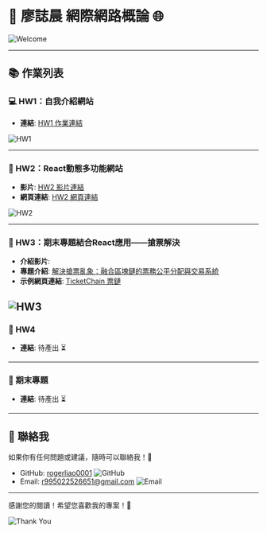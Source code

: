 # 🌟 廖誌晨 網際網路概論 🌐

![Welcome](https://media2.giphy.com/media/v1.Y2lkPTc5MGI3NjExMWUzdXkwczB3NGhqN2FmcGtubjM5d3h1aG5jczZiazNlOWxoc3d2bCZlcD12MV9naWZzX3NlYXJjaCZjdD1n/26tOZ42Mg6pbTUPHW/200.webp) <!-- 加入歡迎的 GIF -->

---

## 📚 作業列表

### 💻 HW1：自我介紹網站
- **連結**: [HW1 作業連結](https://rogerliao0001.github.io/Web-113/hw1) 

![HW1](https://media3.giphy.com/media/v1.Y2lkPTc5MGI3NjExdnc3MjhmNHVlNjVpazdnYjRuODZtamhwY29hOXV1bDd4Ymc5bmp5OCZlcD12MV9naWZzX3NlYXJjaCZjdD1n/WoWm8YzFQJg5i/200.webp) <!-- HW1 相關的 GIF -->

---

### 🎥 HW2：React動態多功能網站
- **影片**: [HW2 影片連結](https://www.youtube.com/watch?v=oxUqo_JTftI) 
- **網頁連結**: [HW2 網頁連結](https://rogerliao0001.github.io/Web-113) 

![HW2](https://media1.giphy.com/media/v1.Y2lkPTc5MGI3NjExMnV2dDFncjFvNGF3dGx5MnVidHJwaWh4eWExMGs1YmJrb3YxZXUxcSZlcD12MV9naWZzX3NlYXJjaCZjdD1n/bGgsc5mWoryfgKBx1u/giphy.webp) <!-- HW2 相關的 GIF -->

---

### 📄 HW3：期末專題結合React應用——搶票解決
- **介紹影片**: 
- **專題介紹**: [解決搶票亂象：融合區塊鏈的票務公平分配與交易系統](https://hackmd.io/T_M2_dVdQ8W8M6QOZgRALw?view)
- **示例網頁連結**: [TicketChain 票鏈](https://rogerliao0001.github.io/hw3)

![HW3](https://media0.giphy.com/media/v1.Y2lkPTc5MGI3NjExZnVqNm9kdmVvNjZxbnE0amhwYmxreTNnYTNld3Awc21vcmQ4MDRjMyZlcD12MV9pbnRlcm5hbF9naWZfYnlfaWQmY3Q9Zw/iicDrNGWxHmDrIni6j/giphy.webp) 
---

### 📄 HW4
- **連結**: 待產出 ⏳

---

### 🎉 期末專題
- **連結**: 待產出 ⏳

---

## 🤝 聯絡我
如果你有任何問題或建議，隨時可以聯絡我！💬

- GitHub: [rogerliao0001](https://github.com/rogerliao0001) ![GitHub](https://img.shields.io/badge/GitHub-Profile-black?logo=github)
- Email: [r995022526651@gmail.com](mailto:r995022526651@gmail.com) ![Email](https://img.shields.io/badge/Email-Contact-blue?logo=gmail)

---

感謝您的閱讀！希望您喜歡我的專案！🎈

![Thank You](https://media2.giphy.com/media/v1.Y2lkPTc5MGI3NjExaXJ1dGt3bXpkdnd1cm51aTRyd3l2Yzc5bGs0cmdjbmJ5ejU5cnA1ciZlcD12MV9pbnRlcm5hbF9naWZfYnlfaWQmY3Q9Zw/Dg4TxjYikCpiGd7tYs/giphy.webp) <!-- 感謝的 GIF -->
